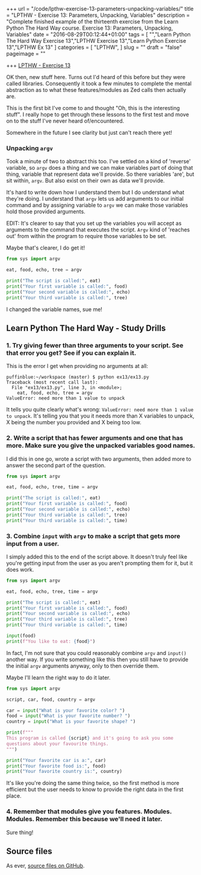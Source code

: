 +++
url = "/code/lpthw-exercise-13-parameters-unpacking-variables/"
title = "LPTHW - Exercise 13: Parameters, Unpacking, Variables"
description = "Complete finished example of the thirteenth exercise from the Learn Python The Hard Way course. Exercise 13: Parameters, Unpacking, Variables"
date = "2016-08-29T00:12:44+01:00"
tags = [
  "","Learn Python The Hard Way Exercise 13","LPTHW Exercise 13","Learn Python Exercise 13","LPTHW Ex 13"
]
categories = [
  "LPTHW",
]
slug = ""
draft = "false"
pageimage = ""

+++
[LPTHW - Exercise 13](http://learnpythonthehardway.org/book/ex13.html)

OK then, new stuff here. Turns out I'd heard of this before but they were called libraries. Consequently it took a few minutes to complete the mental abstraction as to what these features/modules as Zed calls then actually are. 

This is the first bit I've come to and thought "Oh, this is the interesting stuff". I really hope to get through these lessons to the first test and move on to the stuff I've never heard of/encountered. 

Somewhere in the future I see clarity but just can't reach there yet!

### Unpacking `argv`

Took a minute of two to abstract this too. I've settled on a kind of 'reverse' variable, so `argv` does a thing and we can make variables part of doing that thing, variable that represent data we'll provide. So there variables 'are', but sit within, `argv`. But also exist on their own as data we'll provide. 

It's hard to write down how I understand them but I do understand what they're doing. I understand that `argv` lets us add arguments to our initial command and by assigning variable to `argv` we can make those variables hold those provided arguments. 

EDIT: It's clearer to say that you set up the variables you will accept as arguments to the command that executes the script. `Argv` kind of 'reaches out' from within the program to require those variables to be set. 

Maybe that's clearer, I do get it!
 
```python
from sys import argv

eat, food, echo, tree = argv

print("The script is called:", eat)
print("Your first variable is called:", food)
print("Your second variable is called:", echo)
print("Your third variable is called:", tree)
``` 

I changed the variable names, sue me!

## Learn Python The Hard Way - Study Drills

### 1. Try giving fewer than three arguments to your script. See that error you get? See if you can explain it.

This is the error I get when providing no arguments at all:
 
```text
puffinblue:~/workspace (master) $ python ex13/ex13.py 
Traceback (most recent call last):
  File "ex13/ex13.py", line 3, in <module>;
    eat, food, echo, tree = argv
ValueError: need more than 1 value to unpack 
``` 

It tells you quite clearly what's wrong: `ValueError: need more than 1 value to unpack`. It's telling you that you it needs more than X variables to unpack, X being the number you provided and X being too low. 

### 2. Write a script that has fewer arguments and one that has more. Make sure you give the unpacked variables good names.

I did this in one go, wrote a script with two arguments, then added more to answer the second part of the question. 

```python
from sys import argv

eat, food, echo, tree, time = argv

print("The script is called:", eat)
print("Your first variable is called:", food)
print("Your second variable is called:", echo)
print("Your third variable is called:", tree)
print("Your third variable is called:", time)
``` 

### 3. Combine `input` with `argv` to make a script that gets more input from a user.

I simply added this to the end of the script above. It doesn't truly feel like you're getting input from the user as you aren't prompting them for it, but it does work. 

```python
from sys import argv

eat, food, echo, tree, time = argv

print("The script is called:", eat)
print("Your first variable is called:", food)
print("Your second variable is called:", echo)
print("Your third variable is called:", tree)
print("Your third variable is called:", time)

input(food)
print(f"You like to eat: {food}")
``` 

In fact, I'm not sure that you could reasonably combine `argv` and `input()` another way. If you write something like this then you still have to provide the initial `argv` arguments anyway, only to then override them.

Maybe I'll learn the right way to do it later.
 
```python
from sys import argv

script, car, food, country = argv

car = input("What is your favorite color? ")
food = input("What is your favorite number? ")
country = input("What is your favorite shape? ")

print(f"""
This program is called {script} and it's going to ask you some
questions about your favourite things.
""")

print("Your favorite car is a:", car)
print("Your favorite food is:", food)
print("Your favorite country is:", country)
``` 

It's like you're doing the same thing twice, so the first method is more efficient but the user needs to know to provide the right data in the first place. 

### 4. Remember that modules give you features. Modules. Modules. Remember this because we'll need it later.

Sure thing!

## Source files

As ever, [source files on GitHub](https://github.com/josharcheruk/LPTHW).
